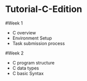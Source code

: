 # Tutorial-C-Edition
#Week 1
- C overview
- Environment Setup
- Task submission process

#Week 2
- C program structure
- C data types
- C basic Syntax
